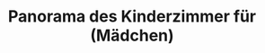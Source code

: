 ---
layout: /panorama.ect
project: '/web/projects/private/dolinata-na-loara'
image: 'http://hub.acherno.com/svn/dolinata-na-loara/Site/Panorami/Mimi_Atanasova_Panorama_Detska_Momiche.jpg'
title: 'Panorama des Kinderzimmer für (Mädchen)'
sitemap: false
---